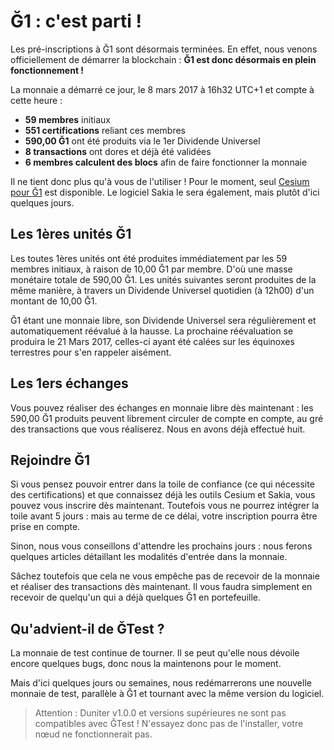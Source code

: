 # Ğ1 : c'est parti !

Les pré-inscriptions à Ğ1 sont désormais terminées. En effet, nous venons officiellement de démarrer la blockchain : **Ğ1 est donc désormais en plein fonctionnement !**

La monnaie a démarré ce jour, le 8 mars 2017 à 16h32 UTC+1 et compte à cette heure : 

* **59 membres** initiaux
* **551 certifications** reliant ces membres
* **590,00 Ğ1** ont été produits via le 1er Dividende Universel
* **8 transactions** ont dores et déjà été validées
* **6 membres calculent des blocs** afin de faire fonctionner la monnaie

Il ne tient donc plus qu'à vous de l'utiliser ! Pour le moment, seul [Cesium pour Ğ1](https://g1.duniter.fr) est disponible. Le logiciel Sakia le sera également, mais plutôt d'ici quelques jours.

## Les 1ères unités Ğ1

Les toutes 1ères unités ont été produites immédiatement par les 59 membres initiaux, à raison de 10,00 Ğ1 par membre. D'où une masse monétaire totale de 590,00 Ğ1. Les unités suivantes seront produites de la même manière, à travers un Dividende Universel quotidien (à 12h00) d'un montant de 10,00 Ğ1.

Ğ1 étant une monnaie libre, son Dividende Universel sera régulièrement et automatiquement réévalué à la hausse. La prochaine réévaluation se produira le 21 Mars 2017, celles-ci ayant été calées sur les équinoxes terrestres pour s'en rappeler aisément.

## Les 1ers échanges

Vous pouvez réaliser des échanges en monnaie libre dès maintenant : les 590,00 Ğ1 produits peuvent librement circuler de compte en compte, au gré des transactions que vous réaliserez. Nous en avons déjà effectué huit.

## Rejoindre Ğ1

Si vous pensez pouvoir entrer dans la toile de confiance (ce qui nécessite des certifications) et que connaissez déjà les outils Cesium et Sakia, vous pouvez vous inscrire dès maintenant. Toutefois vous ne pourrez intégrer la toile avant 5 jours : mais au terme de ce délai, votre inscription pourra être prise en compte.

Sinon, nous vous conseillons d'attendre les prochains jours : nous ferons quelques articles détaillant les modalités d'entrée dans la monnaie.

Sâchez toutefois que cela ne vous empêche pas de recevoir de la monnaie et réaliser des transactions dès maintenant. Il vous faudra simplement en recevoir de quelqu'un qui a déjà quelques Ğ1 en portefeuille.

## Qu'advient-il de ĞTest ?

La monnaie de test continue de tourner. Il se peut qu'elle nous dévoile encore quelques bugs, donc nous la maintenons pour le moment.

Mais d'ici quelques jours ou semaines, nous redémarrerons une nouvelle monnaie de test, parallèle à Ğ1 et tournant avec la même version du logiciel.

> Attention : Duniter v1.0.0 et versions supérieures ne sont pas compatibles avec ĞTest ! N'essayez donc pas de l'installer, votre nœud ne fonctionnerait pas.
